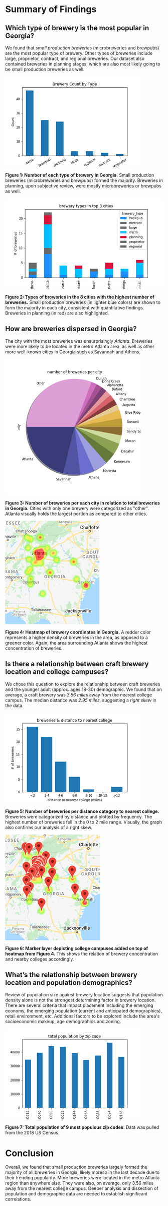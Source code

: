 # Summary of Findings

## Which type of brewery is the most popular in Georgia?

We found that _small production breweries_ (microbreweries and brewpubs) are the most popular type of brewery.
Other types of breweries include large, proprietor, contract, and regional breweries.
Our dataset also contained breweries in planning stages, which are also most likely going to be small production breweries as well.

![fig1](output/bar1.png)

**Figure 1: Number of each type of brewery in Georgia.** Small production breweries (microbreweries and brewpubs) formed the majority. Breweries in planning, upon subjective review, were mostly microbreweries or brewpubs as well.

![fig2](output/stacked_bar_chart.png)

**Figure 2: Types of breweries in the 8 cities with the highest number of breweries.** Small production breweries (in lighter blue colors) are shown to form the majority in each city, consistent with quantitative findings. Breweries in planning (in red) are also highlighted.

## How are breweries dispersed in Georgia?

The city with the most breweries was unsurprisingly _Atlanta_.
Breweries were more likely to be located in the metro Atlanta area, as well as other more well-known cities in Georgia such as Savannah and Athens.

![fig3](output/city_pie_chart.png)

**Figure 3: Number of breweries per each city in relation to total breweries in Georgia.** Cities with only one brewery were categorized as "other". Atlanta visually holds the largest portion as compared to other cities.

![fig4](output/map1.png)

**Figure 4: Heatmap of brewery coordinates in Georgia.** A redder color represents a higher density of breweries in the area, as opposed to a greener color. Again, the area surrounding Atlanta shows the highest concentration of breweries.

## Is there a relationship between craft brewery location and college campuses?

We chose this question to explore the relationship between craft breweries and the younger adult (approx. ages 18-30) demographic. We found that on average, a craft brewery was _3.56 miles_ away from the nearest college campus. The median distance was _2.95 miles_, suggesting a _right skew_ in the data.

![fig5](output/college_bar_chart.png)

**Figure 5: Number of breweries per distance category to nearest college.** Breweries were categorized by distance and plotted by frequency. The highest number of breweries fell in the 0 to 2 mile range. Visually, the graph also confirms our analysis of a right skew.

![fig6](output/map2.png)

**Figure 6: Marker layer depicting college campuses added on top of heatmap from Figure 4.** This shows the relation of brewery concentration and nearby colleges accordingly.

## What’s the relationship between brewery location and population demographics?

Review of population size against brewery location suggests that population density alone is not the strongest determining factor in brewery location.  There are several criteria that impact placement including the emerging economy, the emerging population (current and anticipated demographics), retail environment, etc.  Additional factors to be explored include the area's socioeconomic makeup, age demographics and zoning.

![fig7](output/zipcode_bar_chart.png)

**Figure 7: Total population of 9 most populous zip codes.** Data was pulled from the 2018 US Census.

# Conclusion
Overall, we found that small production breweries largely formed the majority of all breweries in Georgia, likely moreso in the last decade due to their trending popularity. More breweries were located in the metro Atlanta region than anywhere else. They were also, on average, only 3.56 miles away from the nearest college campus. Deeper analysis and dissection of population and demographic data are needed to establish significant correlations.
